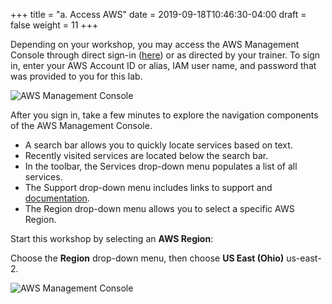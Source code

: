 +++
title = "a. Access AWS"
date = 2019-09-18T10:46:30-04:00
draft = false
weight = 11
+++

Depending on your workshop, you may access the AWS Management Console through direct sign-in ([here](https://signin.aws.amazon.com/console)) or as directed by your trainer. To sign in, enter your AWS Account ID or alias, IAM user name, and password that was provided to you for this lab.

![AWS Management Console](login.png)

After you sign in, take a few minutes to explore the navigation components of the AWS Management Console.

- A search bar allows you to quickly locate services based on text.
- Recently visited services are located below the search bar.
- In the toolbar, the Services drop-down menu populates a list of all services.
- The Support drop-down menu includes links to support and [documentation](https://docs.aws.amazon.com).
- The Region drop-down menu allows you to select a specific AWS Region.

Start this workshop by selecting an **AWS Region**:

Choose the **Region** drop-down menu, then choose **US East (Ohio)** us-east-2.

![AWS Management Console](aws-console.png)
